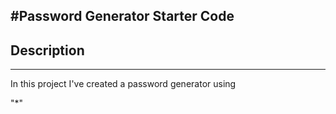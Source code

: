 #**Password Generator Starter Code**
---
## Description 
---
In this project I've created a password generator using

"*"


